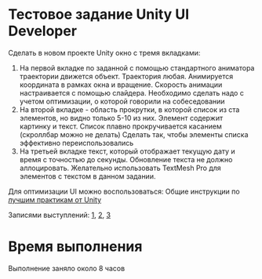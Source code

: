 # Тестовое задание Unity UI Developer
Сделать в новом проекте Unity окно с тремя вкладками:

1. На первой вкладке по заданной с помощью стандартного аниматора траектории движется объект. Траектория любая. Анимируется координата в рамках окна и вращение. Скорость анимации настраивается с помощью слайдера.  Необходимо сделать надо с учетом оптимизации, о которой говорили на собеседовании
2. На второй вкладке - область прокрутки, в которой список из ста элементов, но видно только 5-10 из них. Элемент содержит картинку и текст. Список плавно прокручивается касанием (скроллбар можно не делать) Сделать так, чтобы элементы списка эффективно переиспользовались
3. На третьей вкладке текст, который отображает текущую дату и время с точностью до секунды. Обновление текста не должно аллоцировать. Желательно использовать TextMesh Pro для элементов с текстом в данном задании.

Для оптимизации UI можно воспользоваться:
Общие инструкции по [лучшим практикам от Unity](https://unity.com/how-to/unity-ui-optimization-tips)

Записями выступлений:
[1](https://www.youtube.com/watch?v=n-oZa4Fb12U), [2](https://www.youtube.com/watch?v=_wxitgdx-UI), [3](https://www.youtube.com/watch?v=W45-fsnPhJY)

# Время выполнения
Выполнение заняло около 8 часов
